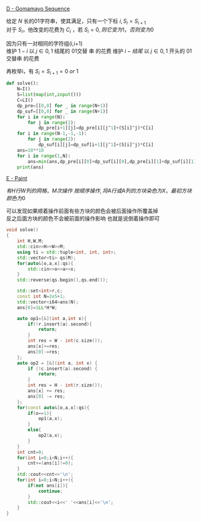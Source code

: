 [D - Gomamayo Sequence](https://atcoder.jp/contests/abc346/tasks/abc346_d)

给定 $N$ 长的01字符串，使其满足，只有一个下标 $i,S_{i}=S_{i+1}$  
对于 $S_i$，他改变的花费为 $C_i$ ，若 $S_i=0,则它变为1，否则变为0$  

因为只有一对相同的字符组(i,i+1)  
维护 $1-i$ 以 $j\in{0,1}$ 结尾的 01交替 串  的花费
维护 $i-结尾$ 以 $j\in{0,1}$ 开头的 01交替串 的花费

再枚举i，有 $S_i=S_{i+1}=0 \ or \ 1$

```python
def solve():
    N=I()
    S=list(map(int,input()))
    C=LI()
    dp_pre=[[0,0] for _ in range(N+1)]
    dp_suf=[[0,0] for _ in range(N+1)]
    for i in range(N):
        for j in range(2):
            dp_pre[i+1][j]=dp_pre[i][j^1]+(S[i]^j)*C[i]
    for i in range(N-1,-1,-1):
        for j in range(2):
            dp_suf[i][j]=dp_suf[i+1][j^1]+(S[i]^j)*C[i]
    ans=10**18
    for i in range(1,N):
        ans=min(ans,dp_pre[i][0]+dp_suf[i][0],dp_pre[i][1]+dp_suf[i][1])
    print(ans)
```

[E - Paint](https://atcoder.jp/contests/abc346/tasks/abc346_e)

$有H行W列的网格，M次操作$
$按顺序操作,将A行或A列的方块染色为X，最初方块颜色为0$

可以发现如果顺着操作前面有些方块的颜色会被后面操作所覆盖掉  
反之后面方块的颜色不会被前面的操作影响
也就是说倒着操作即可

```cpp
void solve()
{
    int H,W,M;
    std::cin>>H>>W>>M;
    using ti = std::tuple<int, int, int>;
    std::vector<ti> qs(M);
    for(auto&[o,a,x]:qs){
        std::cin>>o>>a>>x;
    }
    std::reverse(qs.begin(),qs.end());

    std::set<int>r,c;
    const int N=2e5+1;
    std::vector<i64>ans(N);
    ans[0]=1LL*H*W;

    auto op1=[&](int a,int x){
        if(!r.insert(a).second){
            return;
        }
        int res = W - int(c.size());
        ans[x]+=res;
        ans[0]-=res;
    };
    auto op2 = [&](int a, int x) {
        if (!c.insert(a).second) {
            return;
        }
        int res = H - int(r.size());
        ans[x] += res;
        ans[0] -= res;
    };
    for(const auto&[o,a,x]:qs){
        if(o==1){
            op1(a,x);
        }
        else{
            op2(a,x);
        }
    }
    int cnt=0;
    for(int i=0;i<N;i++){
        cnt+=(ans[i]!=0);
    }
    std::cout<<cnt<<'\n';
    for(int i=0;i<N;i++){
        if(not ans[i]){
            continue;
        }
        std::cout<<i<<' '<<ans[i]<<'\n';
    }
}
```